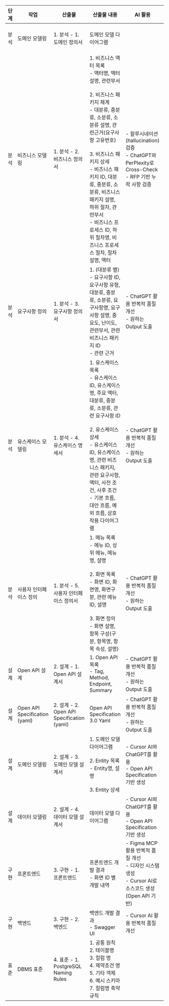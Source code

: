 | 단계 | 작업 | 산출물 | 산출물 내용 | AI 활용 | 산출물 링크 |
| --- | --- | --- | --- | --- | --- |
| 분석 | 도메인 모델링 | 1. 분석 - 1. 도메인 정의서 | 도메인 모델 다이어그램 |  | https://github.com/skcc-jungminlee/supernova-learningportal/blob/master/docs/1.%20분석%20-%201.%20도메인%20정의서.png |
| 분석 | 비즈니스 모델링 | 1. 분석 - 2. 비즈니스 정의서 | 1. 비즈니스 액터 목록<br>- 액터명, 액터설명, 관련부서<br><br>2. 비즈니스 패키지 체계<br>- 대분류, 중분류, 소분류, 소분류 설명, 관련근거(요구사항 고유번호)<br><br>3. 비즈니스 패키지 상세<br>- 비즈니스 패키지 ID, 대분류, 중분류, 소분류, 비즈니스 패키지 설명, 하위 절차, 관련부서<br>- 비즈니스 프로세스 ID, 하위 절차명, 비즈니스 프로세스 절차, 절차 설명, 액터 | - 할루시네이션(hallucination) 검증<br>- ChatGPT와 PerPlexity로 Cross-Check<br>- RFP 기반 누락 사항 검증 | https://github.com/skcc-jungminlee/supernova-learningportal/blob/master/docs/1.%20분석%20-%202.%20비즈니스%20정의서.md |
| 분석 | 요구사항 정의 | 1. 분석 - 3. 요구사항 정의서 | 1. (대분류 별)<br>- 요구사항 ID, 요구사항 유형, 대분류, 중분류, 소분류, 요구사항명, 요구사항 설명, 중요도, 난이도, 관련부서, 관련 비즈니스 패키지 ID<br>- 관련 근거 | - ChatGPT 활용 반복적 품질 개선<br>- 원하는 Output 도출 | https://github.com/skcc-jungminlee/supernova-learningportal/blob/master/docs/1.%20분석%20-%203.%20요구사항%20정의%EC%84%9C.md |
| 분석 | 유스케이스 모델링 | 1. 분석 - 4. 유스케이스 명세서 | 1. 유스케이스 목록<br>- 유스케이스 ID, 유스케이스명, 주요 액터, 대분류, 중분류, 소분류, 관련 요구사항 ID<br><br>2. 유스케이스 상세<br>- 유스케이스 ID, 유스케이스명, 관련 비즈니스 패키지, 관련 요구사항, 액터, 사전 조건, 사후 조건<br>- 기본 흐름, 대안 흐름, 예외 흐름, 상호작용 다이어그램 | - ChatGPT 활용 반복적 품질 개선<br>- 원하는 Output 도출 | https://github.com/skcc-jungminlee/supernova-learningportal/blob/master/docs/1.%20분석%20-%204.%20유스케이스%20명세서.md |
| 분석 | 사용자 인터페이스 정의 | 1. 분석 - 5. 사용자 인터페이스 정의서 | 1. 메뉴 목록<br>- 메뉴 ID, 상위 메뉴, 메뉴명, 설명<br><br>2. 화면 목록<br>- 화면 ID, 화면명, 화면구분, 관련 메뉴 ID, 설명<br><br>3. 화면 정의<br>- 화면 설명, 항목 구성(구분, 항목명, 항목 속성, 설명) | - ChatGPT 활용 반복적 품질 개선<br>- 원하는 Output 도출 | https://github.com/skcc-jungminlee/supernova-learningportal/blob/master/docs/1.%20분석%20-%205.%20사용자%20인터페이스%20정의서.md |
| 설계 | Open API 설계 | 2. 설계 - 1. Open API 설계서 | 1. Open API 목록<br>- Tag, Method, Endpoint, Summary | - ChatGPT 활용 반복적 품질 개선<br>- 원하는 Output 도출 | https://github.com/skcc-jungminlee/supernova-learningportal/blob/master/docs/2.%20설계%20-%201.%20Open%20API%20설계서.md |
| 설계 | Open API Specification (yaml) | 2. 설계 - 2. Open API Specification (yaml) | Open API Specification 3.0 Yaml | - ChatGPT 활용 반복적 품질 개선<br>- 원하는 Output 도출 | https://github.com/skcc-jungminlee/supernova-learningportal/blob/master/docs/2.%20설계%20-%202.%20Open%20API%20Specification.yaml |
| 설계 | 도메인 모델링 | 2. 설계 - 3. 도메인 모델 설계서 | 1. 도메인 모델 다이어그램<br><br>2. Entity 목록<br>- Entity명, 설명<br><br>3. Entity 상세 | - Cursor AI와 ChatGPT를 활용<br>- Open API Specification 기반 생성 | https://github.com/skcc-jungminlee/supernova-learningportal/blob/master/docs/2.%20설계%20-%203.%20도메인%20모델%20설계서.md |
| 설계 | 데이터 모델링 | 2. 설계 - 4. 데이터 모델 설계서 | 데이터 모델 다이어그램 | - Cursor AI와 ChatGPT를 활용<br>- Open API Specification 기반 생성 | https://github.com/skcc-jungminlee/supernova-learningportal/blob/master/docs/2.%20설계%20-%204.%20데이터%20모델%20설계서.md |
| 구현 | 프론트엔드 | 3. 구현 - 1. 프론트엔드 | 프론트엔드 개발 결과<br>- 화면 ID 별 개발 내역 | - Figma MCP 활용 반복적 품질 개선<br>- 디자인 시스템 생성<br>- Cursor AI로 소스코드 생성 (Open API 기반) | https://github.com/skcc-jungminlee/supernova-learningportal/blob/master/docs/3.%20구현%20-%201.%20프론트엔드.md |
| 구현 | 백엔드 | 3. 구현 - 2. 백엔드 | 백엔드 개발 결과<br>- Swagger UI | - Cursor AI 활용 반복적 품질 개선 | https://github.com/skcc-jungminlee/supernova-learningportal/blob/master/docs/3.%20구현%20-%202.%20백엔드.md |
| 표준 | DBMS 표준 | 4. 표준 - 1. PostgreSQL Naming Rules | 1. 공통 원칙<br>2. 테이블명<br>3. 컬럼 명<br>4. 제약조건 명<br>5. 기타 객체<br>6. 예시 스키마<br>7. 컬럼명 축약 규칙 |  | https://github.com/skcc-jungminlee/supernova-learningportal/blob/master/docs/4.%20표준%20-%201.%20PostgreSQL_Naming_Rules.md |
